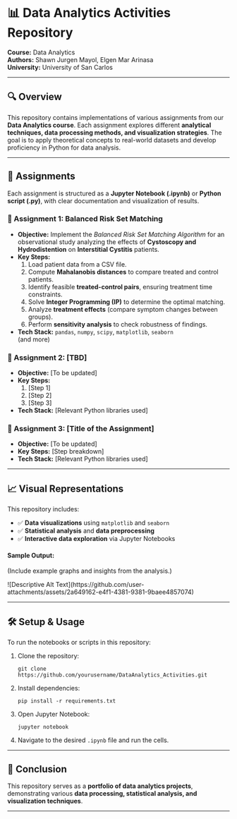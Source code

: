 <h1>📊 Data Analytics Activities Repository</h1>

<p><strong>Course:</strong> Data Analytics<br>
<strong>Authors:</strong> Shawn Jurgen Mayol, Elgen Mar Arinasa<br>
<strong>University:</strong> University of San Carlos</p>

<hr>

<h2>🔍 Overview</h2>
<p>This repository contains implementations of various assignments from our <strong>Data Analytics course</strong>. 
Each assignment explores different <strong>analytical techniques, data processing methods, and visualization strategies</strong>. 
The goal is to apply theoretical concepts to real-world datasets and develop proficiency in Python for data analysis.</p>

<hr>

<h2>📌 Assignments</h2>
<p>Each assignment is structured as a <strong>Jupyter Notebook (.ipynb)</strong> or <strong>Python script (.py)</strong>, 
with clear documentation and visualization of results.</p>

<h3>📂 Assignment 1: Balanced Risk Set Matching</h3>
<ul>
  <li><strong>Objective:</strong> Implement the <em>Balanced Risk Set Matching Algorithm</em> for an observational study analyzing 
      the effects of <strong>Cystoscopy and Hydrodistention</strong> on <strong>Interstitial Cystitis</strong> patients.</li>
  <li><strong>Key Steps:</strong>
    <ol>
      <li>Load patient data from a CSV file.</li>
      <li>Compute <strong>Mahalanobis distances</strong> to compare treated and control patients.</li>
      <li>Identify feasible <strong>treated-control pairs</strong>, ensuring treatment time constraints.</li>
      <li>Solve <strong>Integer Programming (IP)</strong> to determine the optimal matching.</li>
      <li>Analyze <strong>treatment effects</strong> (compare symptom changes between groups).</li>
      <li>Perform <strong>sensitivity analysis</strong> to check robustness of findings.</li>
    </ol>
  </li>
  <li><strong>Tech Stack:</strong> <code>pandas</code>, <code>numpy</code>, <code>scipy</code>, <code>matplotlib</code>, <code>seaborn</code></li> (and more)
</ul>

<h3>📂 Assignment 2: [TBD]</h3>
<ul>
  <li><strong>Objective:</strong> [To be updated]</li>
  <li><strong>Key Steps:</strong>
    <ol>
      <li>[Step 1]</li>
      <li>[Step 2]</li>
      <li>[Step 3]</li>
    </ol>
  </li>
  <li><strong>Tech Stack:</strong> [Relevant Python libraries used]</li>
</ul>

<h3>📂 Assignment 3: [Title of the Assignment]</h3>
<ul>
  <li><strong>Objective:</strong> [To be updated]</li>
  <li><strong>Key Steps:</strong> [Step breakdown]</li>
  <li><strong>Tech Stack:</strong> [Relevant Python libraries used]</li>
</ul>

<hr>

<h2>📈 Visual Representations</h2>
<p>This repository includes:</p>
<ul>
  <li>✅ <strong>Data visualizations</strong> using <code>matplotlib</code> and <code>seaborn</code></li>
  <li>✅ <strong>Statistical analysis</strong> and <strong>data preprocessing</strong></li>
  <li>✅ <strong>Interactive data exploration</strong> via Jupyter Notebooks</li>
</ul>

<h4>Sample Output:</h4>
<p>(Include example graphs and insights from the analysis.)</p>
![Descriptive Alt Text](https://github.com/user-attachments/assets/2a649162-e4f1-4381-9381-9baee4857074)



<hr>

<h2>🛠 Setup & Usage</h2>
<p>To run the notebooks or scripts in this repository:</p>

<ol>
  <li>Clone the repository:
    <pre><code>git clone https://github.com/yourusername/DataAnalytics_Activities.git</code></pre>
  </li>
  <li>Install dependencies:
    <pre><code>pip install -r requirements.txt</code></pre>
  </li>
  <li>Open Jupyter Notebook:
    <pre><code>jupyter notebook</code></pre>
  </li>
  <li>Navigate to the desired <code>.ipynb</code> file and run the cells.</li>
</ol>

<hr>

<h2>📜 Conclusion</h2>
<p>This repository serves as a <strong>portfolio of data analytics projects</strong>, demonstrating various <strong>data processing, statistical analysis, and visualization techniques</strong>.</p>


<hr>


